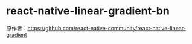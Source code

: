 # react-native-linear-gradient-bn

原作者：https://github.com/react-native-community/react-native-linear-gradient
